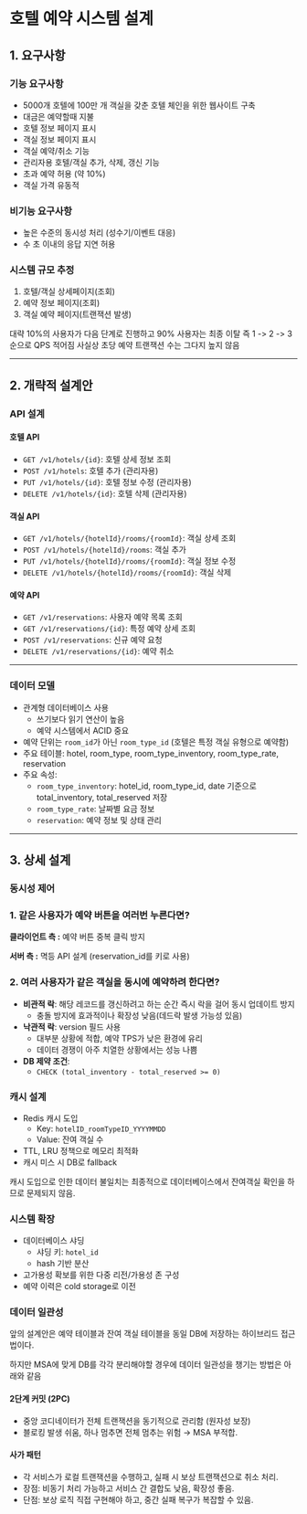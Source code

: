 # 호텔 예약 시스템 설계

## 1. 요구사항

### 기능 요구사항

- 5000개 호텔에 100만 개 객실을 갖춘 호텔 체인을 위한 웹사이트 구축
- 대금은 예약할때 지불
- 호텔 정보 페이지 표시
- 객실 정보 페이지 표시
- 객실 예약/취소 기능
- 관리자용 호텔/객실 추가, 삭제, 갱신 기능
- 초과 예약 허용 (약 10%)
- 객실 가격 유동적

### 비기능 요구사항

- 높은 수준의 동시성 처리 (성수기/이벤트 대응)
- 수 초 이내의 응답 지연 허용

### 시스템 규모 추정

1. 호텔/객실 상세페이지(조회)
2. 예약 정보 페이지(조회)
3. 객실 예약 페이지(트랜잭션 발생)

대략 10%의 사용자가 다음 단계로 진행하고 90% 사용자는 최종 이탈 즉 1 -> 2 -> 3 순으로 QPS 적어짐
사실상 초당 예약 트랜잭션 수는 그다지 높지 않음

---
## 2. 개략적 설계안

### API 설계

#### 호텔 API

- `GET /v1/hotels/{id}`: 호텔 상세 정보 조회
- `POST /v1/hotels`: 호텔 추가 (관리자용)
- `PUT /v1/hotels/{id}`: 호텔 정보 수정 (관리자용)
- `DELETE /v1/hotels/{id}`: 호텔 삭제 (관리자용)

#### 객실 API

- `GET /v1/hotels/{hotelId}/rooms/{roomId}`: 객실 상세 조회
- `POST /v1/hotels/{hotelId}/rooms`: 객실 추가
- `PUT /v1/hotels/{hotelId}/rooms/{roomId}`: 객실 정보 수정
- `DELETE /v1/hotels/{hotelId}/rooms/{roomId}`: 객실 삭제

#### 예약 API

- `GET /v1/reservations`: 사용자 예약 목록 조회
- `GET /v1/reservations/{id}`: 특정 예약 상세 조회
- `POST /v1/reservations`: 신규 예약 요청
- `DELETE /v1/reservations/{id}`: 예약 취소

---

### 데이터 모델

- 관계형 데이터베이스 사용
    - 쓰기보다 읽기 연산이 높음
    - 예약 시스템에서 ACID 중요
- 예약 단위는 `room_id`가 아닌 `room_type_id` (호텔은 특정 객실 유형으로 예약함)
- 주요 테이블: hotel, room_type, room_type_inventory, room_type_rate, reservation
- 주요 속성:
    - `room_type_inventory`: hotel_id, room_type_id, date 기준으로 total_inventory, total_reserved 저장
    - `room_type_rate`: 날짜별 요금 정보
    - `reservation`: 예약 정보 및 상태 관리

---

## 3. 상세 설계

### 동시성 제어
### 1. 같은 사용자가 예약 버튼을 여러번 누른다면?
**클라이언트 측 :** 예약 버튼 중복 클릭 방지

**서버 측 :** 멱등 API 설계 (reservation_id를 키로 사용)

### 2. 여러 사용자가 같은 객실을 동시에 예약하려 한다면?

- **비관적 락**: 해당 레코드를 갱신하려고 하는 순간 즉시 락을 걸어 동시 업데이트 방지
    - 충돌 방지에 효과적이나 확장성 낮음(데드락 발생 가능성 있음)
- **낙관적 락**: version 필드 사용
    - 대부분 상황에 적합, 예약 TPS가 낮은 환경에 유리
    - 데이터 경쟁이 아주 치열한 상황에서는 성능 나쁨
- **DB 제약 조건**:
    - `CHECK (total_inventory - total_reserved >= 0)`

### 캐시 설계

- Redis 캐시 도입
    - Key: `hotelID_roomTypeID_YYYYMMDD`
    - Value: 잔여 객실 수
- TTL, LRU 정책으로 메모리 최적화
- 캐시 미스 시 DB로 fallback

캐시 도입으로 인한 데이터 불일치는 최종적으로 데이터베이스에서 잔여객실 확인을 하므로 문제되지 않음.

### 시스템 확장

- 데이터베이스 샤딩
    - 샤딩 키: `hotel_id`
    - hash 기반 분산
- 고가용성 확보를 위한 다중 리전/가용성 존 구성
- 예약 이력은 cold storage로 이전

### 데이터 일관성

앞의 설계안은 예약 테이블과 잔여 객실 테이블을 동일 DB에 저장하는 하이브리드 접근법이다.

하지만 MSA에 맞게 DB를 각각 분리해야할 경우에 데이터 일관성을 챙기는 방법은 아래와 같음
#### 2단계 커밋 (2PC)

- 중앙 코디네이터가 전체 트랜잭션을 동기적으로 관리함 (원자성 보장)
- 블로킹 발생 쉬움, 하나 멈추면 전체 멈추는 위험 → MSA 부적합.

#### 사가 패턴

- 각 서비스가 로컬 트랜잭션을 수행하고, 실패 시 보상 트랜잭션으로 취소 처리.
- 장점: 비동기 처리 가능하고 서비스 간 결합도 낮음, 확장성 좋음.
- 단점: 보상 로직 직접 구현해야 하고, 중간 실패 복구가 복잡할 수 있음.


